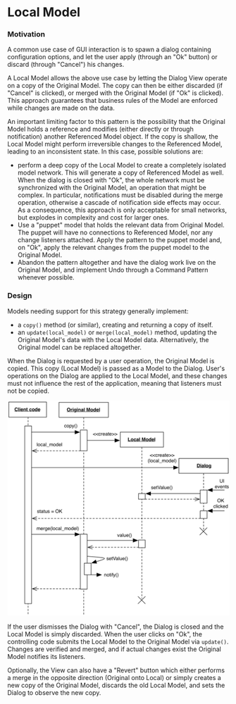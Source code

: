 # Local Model

### Motivation

A common use case of GUI interaction is to spawn a dialog containing 
configuration options, and let the user apply (through an "Ok" button) or 
discard (through "Cancel") his changes.

A Local Model allows the above use case by letting the Dialog View operate 
on a copy of the Original Model. The copy can then be either discarded 
(if "Cancel" is clicked), or merged with the Original Model (if "Ok" 
is clicked). This approach guarantees that business rules of the Model 
are enforced while changes are made on the data.

An important limiting factor to this pattern is the possibility that 
the Original Model holds a reference and modifies (either directly or
through notification) another Referenced Model object. If the copy is shallow,
the Local Model might perform irreversible changes to the Referenced
Model, leading to an inconsistent state. In this case, possible 
solutions are:

- perform a deep copy of the Local Model to create a completely
  isolated model network. This will generate a copy of Referenced Model as well. 
  When the dialog is closed with "Ok", the whole network must be synchronized 
  with the Original Model, an operation that might be complex. In particular,
  notifications must be disabled during the merge operation, otherwise a cascade 
  of notification side effects may occur. As a consequence, this approach is only
  acceptable for small networks, but explodes in complexity and cost for larger ones.
- Use a "puppet" model that holds the relevant data from Original Model. The puppet 
  will have no connections to Referenced Model, nor any change listeners attached. 
  Apply the pattern to the puppet model and, on "Ok", apply the relevant changes from the
  puppet model to the Original Model.
- Abandon the pattern altogether and have the dialog work live on the Original
  Model, and implement Undo through a Command Pattern whenever possible.


### Design

Models needing support for this strategy generally implement:
- a `copy()` method (or similar), creating and returning a copy of 
  itself.
- an `update(local_model)` or `merge(local_model)` method, updating 
  the Original Model's data with the Local Model data. Alternatively, 
  the Original model can be replaced altogether.

When the Dialog is requested by a user operation, the Original Model is 
copied. This copy (Local Model) is passed as a Model to the Dialog. 
User's operations on the Dialog are applied to the Local Model, and 
these changes must not influence the rest of the application, meaning that listeners must not be copied.

<p align="center">
    <img src="images/local_model/local_model.png" />
</p>


If the user dismisses the Dialog with "Cancel", the Dialog is closed and the 
Local Model is simply discarded. When the user clicks on "Ok", 
the controlling code submits the Local Model to the Original Model 
via `update()`. Changes are verified and merged, and if actual changes 
exist the Original Model notifies its listeners.

Optionally, the View can also have a "Revert" button which either 
performs a merge in the opposite direction (Original onto Local) or 
simply creates a new copy of the Original Model, discards the old 
Local Model, and sets the Dialog to observe the new copy.

